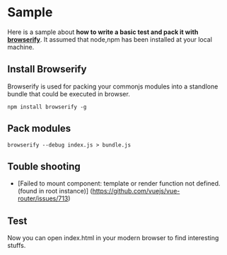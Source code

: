 # Sample
Here is a sample about **how to write a basic test and pack it with [browserify](https://github.com/substack/node-browserify)**. It assumed that node,npm has been installed at your local machine.

## Install Browserify
Browserify is used for packing your commonjs modules into a standlone bundle that could be executed in browser.

```
npm install browserify -g
```

## Pack modules
```
browserify --debug index.js > bundle.js
```

## Touble shooting
* [Failed to mount component: template or render function not defined. (found in root instance)]
  (https://github.com/vuejs/vue-router/issues/713)

## Test
Now you can open index.html in your modern browser to find interesting stuffs.

